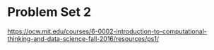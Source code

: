 # Problem Set 2

https://ocw.mit.edu/courses/6-0002-introduction-to-computational-thinking-and-data-science-fall-2016/resources/ps1/
